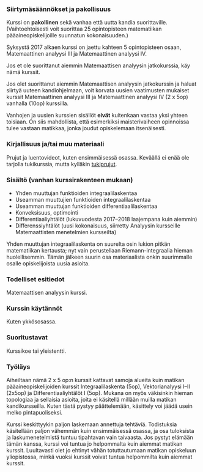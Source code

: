 ### Siirtymäsäännökset ja pakollisuus

Kurssi on **pakollinen** sekä vanhaa että uutta kandia suorittaville. (Vaihtoehtoisesti voit suorittaa 25 opintopisteen matematiikan pääaineopiskelijoille suunnatun kokonaisuuden.)

Syksystä 2017 alkaen kurssi on jaettu kahteen 5 opintopisteen osaan, Matemaattinen analyysi III ja Matemaattinen analyysi IV.

Jos et ole suorittanut aiemmin Matemaattisen analyysin jatkokurssia, käy nämä kurssit.

Jos olet suorittanut aiemmin Matemaattisen analyysin jatkokurssin ja haluat siirtyä uuteen kandiohjelmaan, voit korvata uusien vaatimusten mukaiset kurssit Matemaattinen analyysi III ja Matemaattinen analyysi IV (2 x 5op) vanhalla (10op) kurssilla. 

Vanhojen ja uusien kurssien sisällöt **eivät** kuitenkaan vastaa yksi yhteen toisiaan. On siis mahdollista, että esimerkiksi maisterivaiheen opinnoissa tulee vastaan matikkaa, jonka joudut opiskelemaan itsenäisesti.

### Kirjallisuus ja/tai muu materiaali

Prujut ja luentovideot, kuten ensimmäisessä osassa. Keväällä ei enää ole tarjolla tukikurssia, mutta kylläkin [tukiprujut](http://www.helsinki.fi/jarj/ktto/tukikurssi/analyysinjatkokurssi.pdf).

### Sisältö (vanhan kurssirakenteen mukaan)

* Yhden muuttujan funktioiden integraalilaskentaa
* Useamman muuttujien funktioiden integraalilaskentaa
* Useamman muuttujan funktioiden differentiaalilaskentaa
* Konveksisuus, optimointi
* Differentiaaliyhtälöt (lukuvuodesta 2017–2018 laajempana kuin aiemmin)
* Differenssiyhtälöt (uusi kokonaisuus, siirretty Analyysin kursseille Matemaattisten menetelmien kursseilta)

Yhden muuttujan integraalilaskenta on suurelta osin lukion pitkän matematiikan kertausta; nyt vain perustellaan Riemann-integraalia hieman huolellisemmin. Tämän jälkeen suurin osa materiaalista onkin suurimmalle osalle opiskelijoista uusia asioita.

### Todelliset esitiedot

Matemaattisen analyysin kurssi.

### Kurssin käytännöt

Kuten ykkösosassa.

### Suoritustavat

Kurssikoe tai yleistentti.

### Työläys

Aiheiltaan nämä 2 x 5 op:n kurssit kattavat samoja alueita kuin matikan pääaineopiskelijoiden kurssit Integraalilaskenta (5op), Vektorianalyysi I–II (2x5op) ja Differentiaaliyhtälöt I (5op). Mukana on myös väkisinkin hieman topologiaa ja sellaisia asioita, joita ei käsitellä millään muilla matikan kandikursseilla. Kuten tästä pystyy päättelemään, käsittely voi jäädä usein melko pintapuoliseksi.

Kurssi keskittyykin paljon laskemaan annettuja tehtäviä. Todistuksia käsitellään paljon vähemmän kuin ensimmäisessä osassa, ja osa tuloksista ja laskumenetelmistä tuntuu tipahtavan vain taivaasta. Jos pystyt elämään tämän kanssa, kurssi voi tuntua jo helpommalta kuin aiemmat matikan kurssit. Luultavasti olet jo ehtinyt vähän totuttautumaan matikan opiskeluun yliopistossa, minkä vuoksi kurssit voivat tuntua helpommilta kuin aiemmat kurssit.